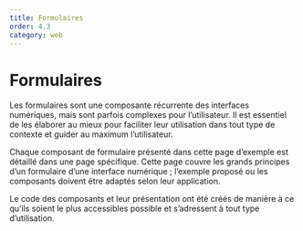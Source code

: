```yaml
---
title: Formulaires
order: 4.3
category: web
---
```


# Formulaires

Les formulaires sont une composante récurrente des interfaces numériques, mais sont parfois complexes pour l’utilisateur. Il est essentiel de les élaborer au mieux pour faciliter leur utilisation dans tout type de contexte et guider au maximum l’utilisateur.

Chaque composant de formulaire présenté dans cette page d’exemple est détaillé dans une page spécifique. Cette page couvre les grands principes d’un formulaire d’une interface numérique ; l’exemple proposé ou les composants doivent être adaptés selon leur application.

Le code des composants et leur présentation ont été créés de manière à ce qu’ils soient le plus accessibles possible et s’adressent à tout type d’utilisation.
